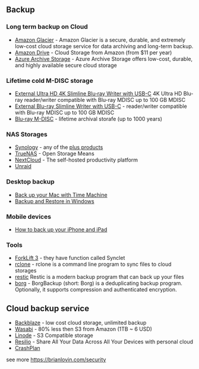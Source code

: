 ## Backup

### Long term backup on Cloud

* [Amazon Glacier](https://aws.amazon.com/glacier/) - Amazon Glacier is a secure, durable, and extremely low-cost cloud storage service for data archiving and long-term backup.
* [Amazon Drive](https://www.amazon.com/clouddrive/home) - Cloud Storage from Amazon (from $11 per year)
* [Azure Archive Storage](https://azure.microsoft.com/services/storage/archive/) - Azure Archive Storage offers low-cost, durable, and highly available secure cloud storage

### Lifetime cold M-DISC storage

* [External Ultra HD 4K Slimline Blu‑ray Writer with USB-C](https://www.verbatim-europe.cz/cz/prod/ultra-hd-4k-external-slimline-blu-ray-writer-43888/) 4K Ultra HD Blu-ray reader/writer compatible with Blu-ray MDISC up to 100 GB MDISC
* [External Blu-ray Slimline Writer with USB-C](https://www.verbatim-europe.cz/cz/prod/external-slimline-blu-ray-writer-usb-31-gen-1-with-usb-c-connection-43889/)  - reader/writer compatible with Blu-ray MDISC up to 100 GB MDISC
* [Blu-ray M-DISC](http://www.verbatim-europe.co.uk/en/cat/mdisc-archival-media/) - lifetime archival storafe (up to 1000 years)

### NAS Storages

* [Synology](https://www.synology.com) - any of the [plus products](https://www.synology.com/cs-cz/products)
* [TrueNAS](https://www.truenas.com/) - Open Storage Means
* [NextCloud](https://nextcloud.com/) - The self-hosted productivity platform
* [Unraid](https://unraid.net/)

### Desktop backup

* [Back up your Mac with Time Machine](https://support.apple.com/en-us/HT201250)
* [Backup and Restore in Windows](https://support.microsoft.com/en-us/windows/backup-and-restore-in-windows-352091d2-bb9d-3ea3-ed18-52ef2b88cbef)

### Mobile devices

* [How to back up your iPhone and iPad](https://support.apple.com/en-us/HT203977)

### Tools

* [ForkLift 3](https://binarynights.com/) - they have function called Synclet
* [rclone](https://rclone.org/) - rclone is a command line program to sync files to cloud storages
* [restic](https://restic.net/) Restic is a modern backup program that can back up your files
* [borg](https://borgbackup.readthedocs.io/en/stable/) - BorgBackup (short: Borg) is a deduplicating backup program. Optionally, it supports compression and authenticated encryption.

## Cloud backup service

* [Backblaze](https://www.backblaze.com/) - low cost cloud storage, unlimited backup
* [Wasabi](https://wasabi.com/) - 80% less then S3 from Amazon (1TB ~ 6 USD)
* [Linode](https://www.linode.com/) - S3 Compatible storage
* [Resilio](https://www.resilio.com/individuals/) - Share All Your Data Across All Your Devices with personal cloud
* [CrashPlan](https://www.crashplan.com/en-us/)


see more https://brianlovin.com/security